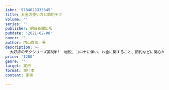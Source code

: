 ```yaml
---
isbn: '9784023333345'
title: お金の使い方と節約テク
volume: ''
series: ''
publisher: 朝日新聞出版
pubdate: '2021-02-08'
cover: ''
author: 内山貴博／著
description: >-
  大好評のテクシリーズ第6弾！　増税、コロナに伴い、お金に関すること、節約などに関心が高まるばかり。おうち時間で食費は増え、すでに収入の減少も確実な職種も多い。これからどうなるのか…お金の不安ばかりな社会に、本企画は対応する。節約法はもちろん、家計の見直しのポイント（食費、住居費、保険料、通信費、光熱費、自動車関連など）、賢いお金の使い方など、あらゆる節約のテクニックや役立つ情報を盛りだくさんにまとめた一冊。初心者にもわかりやすく苦手意識の出る難しいことは極力省いて、お金…これから、どうしよう…どっちが正解
price: '1200'
genre: ''
target: 実用
format: 単行本
content: 家事

---
```

